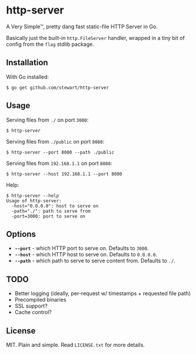 # http-server

A Very Simple™, pretty dang fast static-file HTTP Server in Go.

Basically just the built-in `http.FileServer` handler, wrapped in a tiny bit of config from the `flag` stdlib package.

## Installation

With Go installed:

    $ go get github.com/stewart/http-server

## Usage

Serving files from `./` on port `3000`:

    $ http-server

Serving files from `./public` on port `8080`:

    $ http-server --port 8080 --path ./public

Serving files from `192.168.1.1` on port `8080`:

    $ http-server --host 192.168.1.1 --port 8080

Help:

    $ http-server --help
    Usage of http-server:
      -host="0.0.0.0": host to serve on
      -path="./": path to serve from
      -port=3000: port to serve on

## Options

- **`--port`** - which HTTP port to serve on. Defaults to `3000`.
- **`--host`** - which HTTP host to serve on. Defaults to `0.0.0.0`.
- **`--path`** - which path to serve to serve content from. Defaults to `./`.

## TODO

- Better logging (ideally, per-request w/ timestamps + requested file path)
- Precompiled binaries
- SSL support?
- Cache control?

## License

MIT. Plain and simple. Read `LICENSE.txt` for more details.
